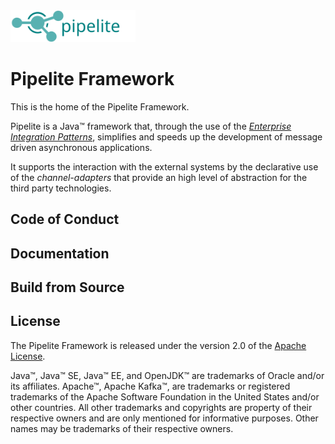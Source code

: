 <img src="framework-docs/src/docs/pipelite-framework.svg" width="200"> 

# Pipelite Framework

This is the home of the Pipelite Framework.

Pipelite is a Java&trade; framework that, through the use of the _[Enterprise Integration Patterns](https://www.enterpriseintegrationpatterns.com)_, simplifies and speeds up the development of message driven asynchronous applications.

It supports the interaction with the external systems by the declarative use of the _channel-adapters_ that provide an high level of abstraction for the third party technologies.

## Code of Conduct

## Documentation

## Build from Source

## License

The Pipelite Framework is released under the version 2.0 of the [Apache License](https://www.apache.org/licenses/LICENSE-2.0).

Java&trade;, Java&trade; SE, Java&trade; EE, and OpenJDK&trade; are trademarks of Oracle and/or its affiliates.
Apache&trade;, Apache Kafka&trade;, are trademarks or registered trademarks of the Apache Software Foundation in the United States and/or other countries. 
All other trademarks and copyrights are property of their respective owners and are only mentioned for informative purposes. Other names may be trademarks of their respective owners.